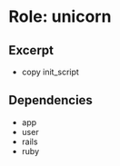 Role: unicorn
=============

Excerpt
-------

- copy init_script


Dependencies
------------

- app
- user
- rails
- ruby

